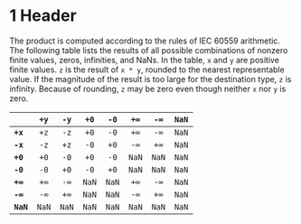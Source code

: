 # 1 Header

The product is computed according to the rules of IEC 60559 arithmetic. The following table lists the results of all possible combinations of nonzero finite values, zeros, infinities, and NaNs. In the table, `x` and `y` are positive finite values. `z` is the result of `x * y`, rounded to the nearest representable value. If the magnitude of the result is too large for the destination type, `z` is infinity. Because of rounding, `z` may be zero even though neither `x` nor `y` is zero.

|           | `+y`  | `-y`  | `+0`  | `-0`  | `+∞`  | `-∞`  | `NaN` |
| :-------- | :---: | :---: | :---: | :---: | :---: | :---: | :---: |
| **`+x`**  | `+z`  | `-z`  | `+0`  | `-0`  | `+∞`  | `-∞`  | `NaN` |
| **`-x`**  | `-z`  | `+z`  | `-0`  | `+0`  | `-∞`  | `+∞`  | `NaN` |
| **`+0`**  | `+0`  | `-0`  | `+0`  | `-0`  | `NaN` | `NaN` | `NaN` |
| **`-0`**  | `-0`  | `+0`  | `-0`  | `+0`  | `NaN` | `NaN` | `NaN` |
| **`+∞`**  | `+∞`  | `-∞`  | `NaN` | `NaN` | `+∞`  | `-∞`  | `NaN` |
| **`-∞`**  | `-∞`  | `+∞`  | `NaN` | `NaN` | `-∞`  | `+∞`  | `NaN` |
| **`NaN`** | `NaN` | `NaN` | `NaN` | `NaN` | `NaN` | `NaN` | `NaN` |
